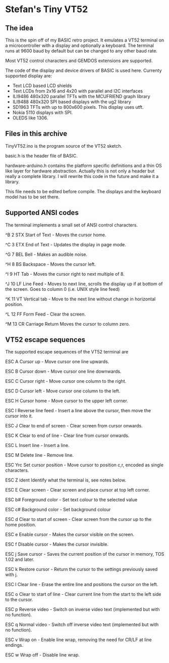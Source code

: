 # Stefan's Tiny VT52

## The idea

This is the spin off of my BASIC retro project. It emulates a VT52 terminal on a microcontroller 
with a display and optionally a keyboard. The terminal runs at 9600 baud by default but can be 
changed to any other baud rate.

Most VT52 control characters and GEMDOS extensions are supported.

The code of the display and device drivers of BASIC is used here. Currenty supported display are:

- Text LCD based LCD shields
- Text LCDs from 2x16 and 4x20 with parallel and I2C interfaces
- ILI9486 480x320 parallel TFTs with the MCUFRIEND graph library
- ILI9488 480x320 SPI based displays with the ug2 library
- SD1963 TFTs with up to 800x600 pixels. This display uses utft.
- Nokia 5110 displays with SPI.
- OLEDS like 1306.

## Files in this archive 

TinyVT52.ino is the program source of the VT52 sketch. 

basic.h is the header file of BASIC.

hardware-arduino.h contains the platform specific definitions and a thin OS like layer for hardware abstraction. Actually this is not only a header but really a complete library. I will rewrite this code in the future and make it a library.

This file needs to be edited before compile. The displays and the keyboard model has to be set there. 

## Supported ANSI codes

The terminal implements a small set of ANSI control characters.

^B 	2 	STX Start of Text - Moves the cursor home.

^C 	3 	ETX End of Text - Updates the display in page mode.

^G	7	BEL	Bell - Makes an audible noise.

^H	8	BS	Backspace - Moves the cursor left.

^I	9	HT	Tab	- Moves the cursor right to next multiple of 8.

^J	10	LF	Line Feed - Moves to next line, scrolls the display up if at bottom of the screen. Goes to column 0 (i.e. UNIX style line feed)

^K 	11	VT 	Vertical tab - Move to the next line without change in horizontal position.

^L	12	FF	Form Feed - Clear the screen. 

^M	13	CR	Carriage Return	Moves the cursor to column zero.


## VT52 escape sequences

The supported escape sequences of the VT52 terminal are

ESC A	Cursor up - Move cursor one line upwards.

ESC B	Cursor down - Move cursor one line downwards.

ESC C	Cursor right - Move cursor one column to the right.

ESC D	Cursor left - Move cursor one column to the left.

ESC H	Cursor home	- Move cursor to the upper left corner.

ESC I	Reverse line feed - Insert a line above the cursor, then move the cursor into it. 

ESC J	Clear to end of screen - Clear screen from cursor onwards.

ESC K	Clear to end of line - Clear line from cursor onwards.

ESC L	Insert line - Insert a line.

ESC M	Delete line	- Remove line.

ESC Yrc	Set cursor position - Move cursor to position c,r, encoded as single characters.

ESC Z	ident	Identify what the terminal is, see notes below.

ESC E	Clear screen - Clear screen and place cursor at top left corner.

ESC b#	Foreground color - Set text colour to the selected value

ESC c#	Background color - Set background colour

ESC d	Clear to start of screen - Clear screen from the cursor up to the home position.

ESC e	Enable cursor - Makes the cursor visible on the screen.

ESC f	Disable cursor - Makes the cursor invisible.

ESC j	Save cursor	- Saves the current position of the cursor in memory, TOS 1.02 and later.

ESC k	Restore cursor - Return the cursor to the settings previously saved with j.

ESC l	Clear line - Erase the entire line and positions the cursor on the left.

ESC o	Clear to start of line - Clear current line from the start to the left side to the cursor.

ESC p	Reverse video - Switch on inverse video text (implemented but with no function).

ESC q	Normal video - Switch off inverse video text (implemented but with no function).

ESC v	Wrap on	- Enable line wrap, removing the need for CR/LF at line endings.

ESC w	Wrap off - Disable line wrap.







